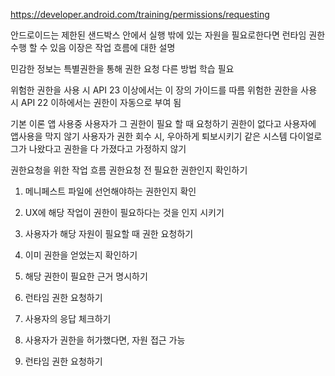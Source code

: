 https://developer.android.com/training/permissions/requesting

안드로이드는 제한된 샌드박스 안에서 실행
밖에 있는 자원을 필요로한다면 런타임 권한 수행 할 수 있음
이장은 작업 흐름에 대한 설명

민감한 정보는 특별권한을 통해 권한 요청 다른 방법 학습 필요

위험한 권한을 사용 시 API 23 이상에서는 이 장의 가이드를 따름
위험한 권한을 사용 시 API 22 이하에서는 권한이 자동으로 부여 됨

기본 이론
앱 사용중 사용자가 그 권한이 필요 할 때 요청하기
권한이 없다고 사용자에 앱사용을 막지 않기
사용자가 권한 회수 시, 우아하게 퇴보시키기
같은 시스템 다이얼로그가 나왔다고 권한을 다 가졌다고 가정하지 않기

권한요청을 위한 작업 흐름
권한요청 전 필요한 권한인지 확인하기
1. 메니페스트 파일에 선언해야하는 권한인지 확인
2. UX에 해당 작업이 권한이 필요하다는 것을 인지 시키기
3. 사용자가 해당 자원이 필요할 때 권한 요청하기
4. 이미 권한을 얻었는지 확인하기
5. 해당 권한이 필요한 근거 명시하기
6. 런타임 권한 요청하기
7. 사용자의 응답 체크하기
8. 사용자가 권한을 허가했다면, 자원 접근 가능


6. 런타임 권한 요청하기
